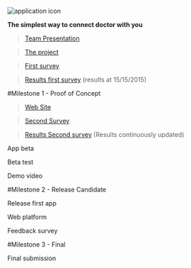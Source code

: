 ![application icon](https://www.mediafire.com/convkey/d82f/gtcrweilk7t1t4b6g.jpg)

**The simplest way to connect doctor with you**


>[Team Presentation](https://drive.google.com/file/d/0BzzTdF5hw0YRSjVoeVpFQXZPdm8/view?usp=sharing)

>[The project](https://drive.google.com/file/d/0BzzTdF5hw0YRbmhoUkJfalRNRnM/view?usp=sharing)

>[First survey](http://www.survio.com/survey/d/F7N6K8Y2D5X5W9Q9N)

>[Results first survey](https://www.mediafire.com/convkey/a2e8/04qe2mddku2sdul6g.jpg) (results at 15/15/2015)

#Milestone 1 - Proof of Concept

>[Web Site](http://www.doctorfinderapp.com/)

>[Second Survey](http://goo.gl/forms/SM149jvxNC)

>[Results Second survey](------) (Results continuously updated)

App beta

Beta test

Demo video

#Milestone 2 - Release Candidate

Release first app

Web platform

Feedback survey

#Milestone 3 - Final

Final submission
